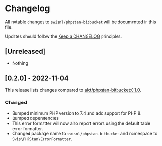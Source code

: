 # Changelog

All notable changes to `swisnl/phpstan-bitbucket` will be documented in this file.

Updates should follow the [Keep a CHANGELOG](https://keepachangelog.com/) principles.

## [Unreleased]

- Nothing

## [0.2.0] - 2022-11-04

This release lists changes compared to [alxt/phpstan-bitbucket:0.1.0](https://github.com/modprobe/phpstan-bitbucket/releases/tag/v0.1.0).

### Changed

- Bumped minimum PHP version to 7.4 and add support for PHP 8.
- Bumped dependencies.
- This error formatter will now also report errors using the default table error formatter.
- Changed package name to `swisnl/phpstan-bitbucket` and namespace to `Swis\PHPStan\ErrorFormatter`.
